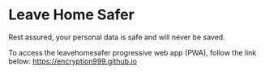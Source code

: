 # Leave Home Safer
Rest assured, your personal data is safe and will never be saved.

To access the leavehomesafer progressive web app (PWA), follow the link below:
<https://encryption999.github.io>

